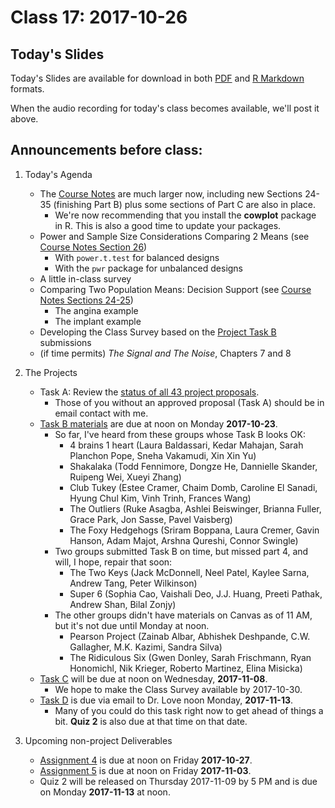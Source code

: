 # Class 17: 2017-10-26

## Today's Slides

Today's Slides are available for download in both [PDF](https://github.com/THOMASELOVE/431slides/blob/master/class_17/431_2017_class-17-slides.pdf) and [R Markdown](https://github.com/THOMASELOVE/431slides/blob/master/class_17/431_2017_class-17-slides.Rmd) formats. 

When the audio recording for today's class becomes available, we'll post it above.

## Announcements before class:

1. Today's Agenda
    - The [Course Notes](https://thomaselove.github.io/431notes/) are much larger now, including new Sections 24-35 (finishing Part B) plus some sections of Part C are also in place.
        - We're now recommending that you install the **cowplot** package in R. This is also a good time to update your packages.
    - Power and Sample Size Considerations Comparing 2 Means (see [Course Notes Section 26](https://thomaselove.github.io/431notes/power-and-sample-size-issues-comparing-two-means.html))
        - With `power.t.test` for balanced designs
        - With the `pwr` package for unbalanced designs
    - A little in-class survey
    - Comparing Two Population Means: Decision Support (see [Course Notes Sections 24-25](https://thomaselove.github.io/431notes/comparing-two-means-using-independent-samples.html#a-more-complete-decision-support-tool-comparing-means))
        - The angina example
        - The implant example
    - Developing the Class Survey based on the [Project Task B](https://github.com/THOMASELOVE/431project/blob/master/TaskB/README.md) submissions
    - (if time permits) *The Signal and The Noise*, Chapters 7 and 8
    
2. The Projects
    - Task A: Review the [status of all 43 project proposals](https://github.com/THOMASELOVE/431project/blob/master/TaskA/APPROVED.md).
        - Those of you without an approved proposal (Task A) should be in email contact with me.
    - [Task B materials](https://github.com/THOMASELOVE/431project/blob/master/TaskB/README.md) are due at noon on Monday **2017-10-23**.
        - So far, I've heard from these groups whose Task B looks OK:
            - 4 brains 1 heart (Laura Baldassari, Kedar Mahajan, Sarah Planchon Pope, Sneha Vakamudi, Xin Xin Yu)
            - Shakalaka (Todd Fennimore, Dongze He, Dannielle Skander, Ruipeng Wei, Xueyi Zhang)
            - Club Tukey (Estee Cramer, Chaim Domb, Caroline El Sanadi, Hyung Chul Kim, Vinh Trinh, Frances Wang)
            - The Outliers (Ruke Asagba, Ashlei Beiswinger, Brianna Fuller, Grace Park, Jon Sasse, Pavel Vaisberg)
            - The Foxy Hedgehogs (Sriram Boppana, Laura Cremer, Gavin Hanson, Adam Majot, Arshna Qureshi, Connor Swingle)
        - Two groups submitted Task B on time, but missed part 4, and will, I hope, repair that soon:
            - The Two Keys (Jack McDonnell, Neel Patel, Kaylee Sarna, Andrew Tang, Peter Wilkinson)
            - Super 6 (Sophia Cao, Vaishali Deo, J.J. Huang, Preeti Pathak, Andrew Shan, Bilal Zonjy)
        - The other groups didn't have materials on Canvas as of 11 AM, but it's not due until Monday at noon.
            - Pearson Project (Zainab Albar, Abhishek Deshpande, C.W. Gallagher, M.K. Kazimi, Sandra Silva)
            - The Ridiculous Six (Gwen Donley, Sarah Frischmann, Ryan Honomichl, Nik Krieger, Roberto Martinez, Elina Misicka)
    - [Task C](https://github.com/THOMASELOVE/431project/tree/master/TaskC) will be due at noon on Wednesday, **2017-11-08**. 
        - We hope to make the Class Survey available by 2017-10-30.
    - [Task D](https://github.com/THOMASELOVE/431project/tree/master/TaskD) is due via email to Dr. Love noon Monday, **2017-11-13**.
        - Many of you could do this task right now to get ahead of things a bit. **Quiz 2** is also due at that time on that date.

3. Upcoming non-project Deliverables
    - [Assignment 4](https://github.com/THOMASELOVE/431homework/blob/master/431-2017_assignment-4.md) is due at noon on Friday **2017-10-27**.
    - [Assignment 5](https://github.com/THOMASELOVE/431homework/blob/master/431-2017_assignment-5.md) is due at noon on Friday **2017-11-03**.
    - Quiz 2 will be released on Thursday 2017-11-09 by 5 PM and is due on Monday **2017-11-13** at noon.
